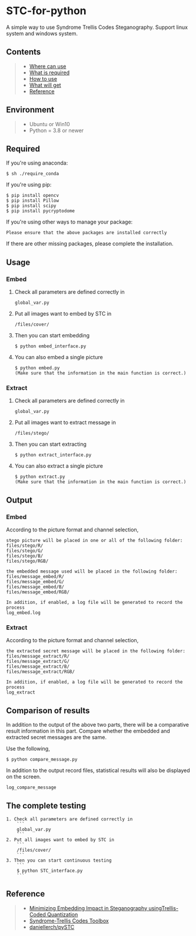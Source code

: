 # STC-for-python

A simple way to use Syndrome Trellis Codes Steganography.
Support linux system and windows system.


Contents
---

>* [Where can use](#Environment)
>* [What is required](#Required)
>* [How to use](#Usage)
>* [What will get](#Output)
>* [Reference](#Reference)

Environment
---

>* Ubuntu or Win10
>* Python = 3.8 or newer


Required
---

If you're using anaconda:

    $ sh ./require_conda

If you're using pip:

    $ pip install opencv
    $ pip install Pillow
    $ pip install scipy
    $ pip install pycryptodome

If you're using other ways to manage your package:

    Please ensure that the above packages are installed correctly
    
If there are other missing packages, please complete the installation.

Usage
---

### Embed
1. Check all parameters are defined correctly in
    ```
    global_var.py
    ```
2. Put all images want to embed by STC in
    ```
    /files/cover/
    ```
3. Then you can start embedding
    ```
    $ python embed_interface.py
    ```
4. You can also embed a single picture
    ```
    $ python embed.py
   (Make sure that the information in the main function is correct.)
    ```


### Extract
1. Check all parameters are defined correctly in
    ```
    global_var.py
    ```
2. Put all images want to extract message in
    ```
    /files/stego/
    ```
3. Then you can start extracting
    ```
    $ python extract_interface.py
    ```
4. You can also extract a single picture
    ```
    $ python extract.py
   (Make sure that the information in the main function is correct.)
    ```

Output
---

### Embed
According to the picture format and channel selection,

```
stego picture will be placed in one or all of the following folder:
files/stego/R/
files/stego/G/
files/stego/B/
files/stego/RGB/
```
```
the embedded message used will be placed in the following folder:
files/message_embed/R/
files/message_embed/G/
files/message_embed/B/
files/message_embed/RGB/
```
```
In addition, if enabled, a log file will be generated to record the process
log_embed.log
```


### Extract
According to the picture format and channel selection,
```
the extracted secret message will be placed in the following folder:
files/message_extract/R/
files/message_extract/G/
files/message_extract/B/
files/message_extract/RGB/
```
```
In addition, if enabled, a log file will be generated to record the process
log_extract
```


Comparison of results
---
In addition to the output of the above two parts, there will be a comparative result information in this part. Compare whether the embedded and extracted secret messages are the same.

Use the following,
```
$ python compare_message.py
```
In addition to the output record files, statistical results will also be displayed on the screen.
```
log_compare_message
```


The complete testing
---
    1. Check all parameters are defined correctly in
        ```
        global_var.py
        ```
    2. Put all images want to embed by STC in
        ```
        /files/cover/
        ```
    3. Then you can start continuous testing
        ```
        $ python STC_interface.py
        ```


Reference
---
>* [Minimizing Embedding Impact in Steganography usingTrellis-Coded Quantization](http://dde.binghamton.edu/filler/pdf/Fill10spie-syndrome-trellis-codes.pdf)
>* [Syndrome-Trellis Codes Toolbox](http://dde.binghamton.edu/download/syndrome/)
>* [daniellerch/pySTC](https://github.com/daniellerch/pySTC)

